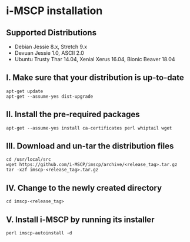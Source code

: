 # i-MSCP installation

## Supported Distributions

- Debian Jessie 8.x, Stretch 9.x
- Devuan Jessie 1.0, ASCII 2.0
- Ubuntu Trusty Thar 14.04, Xenial Xerus 16.04, Bionic Beaver 18.04

## I. Make sure that your distribution is up-to-date

```
apt-get update
apt-get --assume-yes dist-upgrade
```

## II. Install the pre-required packages

```
apt-get --assume-yes install ca-certificates perl whiptail wget
```

## III. Download and un-tar the distribution files

```
cd /usr/local/src
wget https://github.com/i-MSCP/imscp/archive/<release_tag>.tar.gz
tar -xzf imscp-<release_tag>.tar.gz
```

## IV. Change to the newly created directory

```
cd imscp-<release_tag>
```

## V. Install i-MSCP by running its installer

```
perl imscp-autoinstall -d
```
